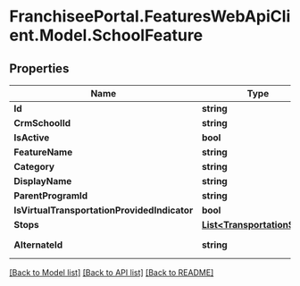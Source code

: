 # FranchiseePortal.FeaturesWebApiClient.Model.SchoolFeature

## Properties

Name | Type | Description | Notes
------------ | ------------- | ------------- | -------------
**Id** | **string** |  | [optional] 
**CrmSchoolId** | **string** |  | [optional] 
**IsActive** | **bool** |  | [optional] 
**FeatureName** | **string** |  | [optional] 
**Category** | **string** |  | [optional] 
**DisplayName** | **string** |  | [optional] 
**ParentProgramId** | **string** |  | [optional] 
**IsVirtualTransportationProvidedIndicator** | **bool** |  | [optional] 
**Stops** | [**List&lt;TransportationStop&gt;**](TransportationStop.md) |  | [optional] 
**AlternateId** | **string** |  | [optional] [readonly] 

[[Back to Model list]](../README.md#documentation-for-models) [[Back to API list]](../README.md#documentation-for-api-endpoints) [[Back to README]](../README.md)


